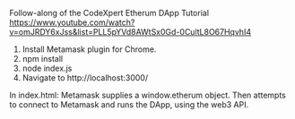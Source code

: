 Follow-along of the CodeXpert Etherum DApp Tutorial
https://www.youtube.com/watch?v=omJRDY6xJss&list=PLL5pYVd8AWtSx0Gd-0CultL8O67HqvhI4

1. Install Metamask plugin for Chrome.
2. npm install 
3. node index.js
4. Navigate to http://localhost:3000/

In index.html: Metamask supplies a window.etherum object.
Then attempts to connect to Metamask and runs the DApp, using the web3 API.